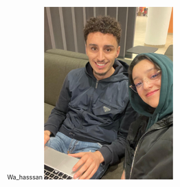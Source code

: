 Wa_hasssan 
<img src="images/WhatsApp Image 2025-01-22 at 7.19.29 PM.jpeg" alt="Alt text" width="300">
